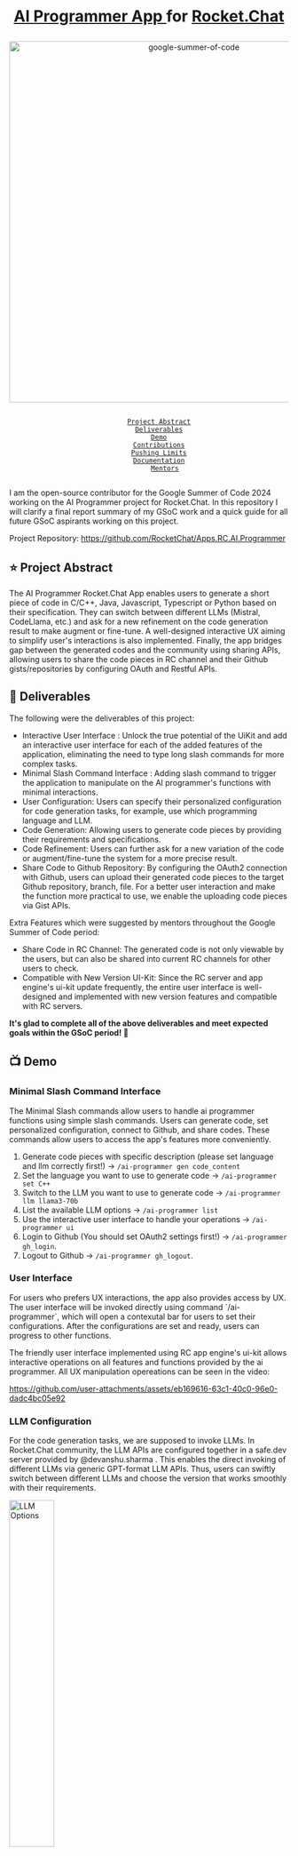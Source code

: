 <div align="center">
       <h1> 
        <p>
           <a href="https://github.com/RocketChat/Apps.RC.AI.Programmer">AI Programmer App </a> for <a href="https://rocket.chat/">Rocket.Chat</a>
        </p>
      </h1>
    <a href="https://summerofcode.withgoogle.com/programs/2024/projects/ZRkQn5bb"><img src="https://i.imgur.com/pgkUceb.png" width="650" alt="google-summer-of-code"></a>
    <br>
</div>

<p align="center">
    <code> 
        <a href="#-project-abstract">Project Abstract</a>&nbsp;&nbsp;&nbsp;
        <a href="#-deliverables">Deliverables</a>&nbsp;&nbsp;&nbsp;
        <a href="#-demo">Demo</a>&nbsp;&nbsp;&nbsp;
        <a href="#-contributions">Contributions</a>&nbsp;&nbsp;&nbsp;
        <a href="#pushing-limits">Pushing Limits</a>&nbsp;&nbsp;&nbsp;
        <a href="#documentation">Documentation</a>&nbsp;&nbsp;&nbsp;
        <a href="#-mentors">Mentors</a>
    </code>
</p>

I am the open-source contributor for the Google Summer of Code 2024 working on the AI Programmer project for Rocket.Chat. In this repository I will clarify a final report summary of my GSoC work and a quick guide for all future GSoC aspirants working on this project.

Project Repository: https://github.com/RocketChat/Apps.RC.AI.Programmer

## ⭐ Project Abstract

The AI Programmer Rocket.Chat App enables users to generate a short piece of code in C/C++, Java, Javascript, Typescript or Python based on their specification. They can switch between different LLMs (Mistral, CodeLlama, etc.) and ask for a new refinement on the code generation result to make augment or fine-tune. A well-designed interactive UX aiming to simplify user's interactions is also implemented. Finally, the app bridges gap between the generated codes and the community using sharing APIs, allowing users to share the code pieces in RC channel and their Github gists/repositories by configuring OAuth and Restful APIs. 


## 🚢 Deliverables

The following were the deliverables of this project:

- Interactive User Interface : Unlock the true potential of the UiKit and add an interactive user interface for each of the added features of the application, eliminating the need to type long slash commands for more complex tasks.
- Minimal Slash Command Interface : Adding slash command to trigger the application to manipulate on the AI programmer's functions with minimal interactions.
- User Configuration: Users can specify their personalized configuration for code generation tasks, for example, use which programming language and LLM.
- Code Generation: Allowing users to generate code pieces by providing their requirements and specifications.
- Code Refinement: Users can further ask for a new variation of the code or augment/fine-tune the system for a more precise result.
- Share Code to Github Repository: By configuring the OAuth2 connection with Github, users can upload their generated code pieces to the target Github repository, branch, file. For a better user interaction and make the function more practical to use, we enable the uploading code pieces via Gist APIs.

Extra Features which were suggested by mentors throughout the Google Summer of Code period:

- Share Code in RC Channel: The generated code is not only viewable by the users, but can also be shared into current RC channels for other users to check.
- Compatible with New Version UI-Kit: Since the RC server and app engine's ui-kit update frequently, the entire user interface is well-designed and implemented with new version features and compatible with RC servers.   

**It's glad to complete all of the above deliverables and meet expected goals within the GSoC period! 🎉**

## 📺 Demo

### Minimal Slash Command Interface

The Minimal Slash commands allow users to handle ai programmer functions using simple slash commands. Users can generate code, set personalized configuration, connect to Github, and share codes. These commands allow users to access the app's features more conveniently. 

1. Generate code pieces with specific description (please set language and llm correctly first!) -> `/ai-programmer gen code_content`
2. Set the language you want to use to generate code -> `/ai-programmer set C++`
3. Switch to the LLM you want to use to generate code -> `/ai-programmer llm llama3-70b`
4. List the available LLM options -> `/ai-programmer list`
5. Use the interactive user interface to handle your operations -> `/ai-programmer ui`
6. Login to Github (You should set OAuth2 settings first!) -> `/ai-programmer gh_login`.
7. Logout to Github -> `/ai-programmer gh_logout`.

### User Interface

For users who prefers UX interactions, the app also provides access by UX. The user interface will be invoked directly using command \`/ai-programmer\`, which will open a contexutal bar for users to set their configurations. After the configurations are set and ready, users can progress to other functions.

The friendly user interface implemented using RC app engine's ui-kit allows interactive operations on all features and functions provided by the ai programmer. All UX manipulation opereations can be seen in the video:



https://github.com/user-attachments/assets/eb169616-63c1-40c0-96e0-dadc4bc05e92


### LLM Configuration

For the code generation tasks, we are supposed to invoke LLMs. In Rocket.Chat community, the LLM APIs are configured together in a safe.dev server provided by @devanshu.sharma . This enables the direct invoking of different LLMs via generic GPT-format LLM APIs. Thus, users can swiftly switch between different LLMs and choose the version that works smoothly with their requirements.

 <img src="https://github.com/user-attachments/assets/42630d11-4567-4a05-82df-a434a93667aa" alt="LLM Options" width="40%"/>


### Prompt Engineering

To avoid avoid improper injections and ensure the app function as expected, we should make the prompts of LLMs to be more effective. This practice is done by conducting rigorous prompt engineering. A well-designed prompt can offer the users numerous benefits, including improved output accuracy, enhanced control over model responses, reduced hallucinations, better task alignment, and increased efficiency in utilizing the model's capabilities. Effective prompt engineering also helps mitigate potential security risks, ensures consistent performance across various inputs, and allows for more nuanced and context-aware interactions with the LLM.

To achieve this, we used a method called "chain of thought", which asks an LLM to generate an effective prompt for a specific task itself, and human will intefere with the prompts, adding missing information, auding their correctness and effectiveness.

Our experiments show that the prompts we adopt in this ai-programmer is strong enough to sustain possible attacks or injection attempts from illegal users.

### Code Generation and Refinement

After configuring the correct LLM and corresponding LLMs, users can now ask the LLM to perform tasks specified by the prompt. For functions of Code Generation and Refinement, we set a different prompts respectively. When users ask for a code refinement, the app will automatically read the code result generated in last round and make improvements on it according to user's feedbacks.

To integrate users' input information inside the prompt, we set a few examples for LLMs to learn from. In this manner, the LLM could better understand user's meaning and to avoid potential improper actions caused by injections. 

![image](https://github.com/user-attachments/assets/0c90f163-542f-4505-bb68-9f1f83c2e4cd)


### 🔐 GitHub Connections

#### OAuth Authentication Mechanism
To enable users to share code into GitHub repositories, in this Ai Programmer App I have implemented the Authentication mechanism using OAuth2. To implement this feature, we have used the [GitHub OAuth](https://docs.github.com/en/developers/apps/building-oauth-apps/authorizing-oauth-apps) along with the [RocketChat Apps Oauth2 Client](https://developer.rocket.chat/apps-engine/adding-features/oauth2-client) for OAuth2 authentication. 

When registering the OAuth application, the callback URL must be set to the server url of which this app is deployed on. (e.g. http://localhost:3000 for local servers). After the GitHub OAuth is successfully setup, open the settings page of Ai Programmer App and enter the correspnding GitHub App OAuth Client Id and Client Secret.

- The users can then log in to their github accounts simply by entering the slash command : `/ai-programmer login` and clicking on the `login` button.
- As soon as the user is logged in, they receive a message notifying the successful connection with Github. User can now upload their generated code to their github repositories. 
- The users are automatically logged out after a period of time and the token is deleted. This was done to ensure the scalability of the feature in case of inactive users and to remove old OAuth tokens from the apps limited persistent storage. To achieve this we use the [RocketChat Apps Scheduler API](https://developer.rocket.chat/apps-engine/adding-features/scheduler-api).
  
<img src="https://github.com/user-attachments/assets/7609f317-025c-4760-8685-9b590192bfbc" alt="OAuth Setting Example" width="70%"/>

#### Uploading Code Files to Github Repository

By configuring the Github OAuth connections, users can now authenticate and access their Github repositories. Now to upload code content into the Github repository, the Ai Programmer app interacts with Github APIs and uses http put methods to implement this function.

Github has enabled the RESTful APIs for [creating files](https://docs.github.com/en/rest/repos/contents?apiVersion=2022-11-28#create-or-update-file-contents), the app will encapsulate user's code content together with the specified repository name, branch, and file path in data and send this put request using this RESTful API to create new files in the target location. However, sometimes when there's already a same file existed in the repository, this API cannot update the original file directly. For existing files, GitHub requires the current file's SHA when updating. It requires us to provide a sha attribute in the data.

The Sha value is a safety measure GitHub uses to prevent unintended overwrites. Therefore, in the first step our app will try to acquire the file from Github repository, and if that succeed, our app will acquire its sha value and upload the new data containing this sha value. Our approach is: 
First, try to get the file's current content. If it exists, we'll get its SHA.
If the file doesn't exist, we'll create it.
If it does exist, we'll update it with the new content.

By detecting the response status code we can tell whether our API calls are successful. Finally this sharing code function has been implemented using RESTful APIs and accessing to Sha values of existing files.

#### Uploading Code Pieces via Gist API

Considering the real use case and for a more practical usage, users might be more interested in sharing their code pieces to the Gist, where they can further manage their code pieces and share with other Github community participants. 

Thus, we enable the function of sharing generated code content to Github Gist, which allows users to store their generated code contents in a separate place other than repository for a better file organization and managements. The code pieces will be uploaded to Github Gist platform which is enabled to be shared with other users in Github community or integrate with existing repositories.

The method of invoking Gist APIs is similar to Github APIs, which also requires OAuth configurations. Meanwhile, we should also add the scope of 'gist' when acquiring authentication access tokens from OAuth to ensure the correct connection with Gist resources.

### Sharing Code to RC channel

Since the code is generated within the channel, it is reasonable for users to share their code pieces within the current channel. We have enabled this function for users to share what they have generated. However, the users should be able to edit the content they are going to share and verify that's the correct information because the content will become public after sharing.


https://github.com/user-attachments/assets/705a29e6-ec68-43e4-a803-679ea20a6e11



## 🚀 Contributions

### Pull Requests

<div align="center">

| PR Link   | Description  | Status | 
| :-----------: | :------------------------------------:| :------:|
| [PR #1](https://github.com/RocketChat/Apps.RC.AI.Programmer/pull/1) | <b> [New] Setup development environment and make prototype demo.</b> <br><br> <div align="left"> Highlights include:<ul><li>Configured proper Rocket.chat app engine's development environment.</li><li>Enable users to automatically generate code pieces using the OpenAI GPT3.5 Turbo APIs.</li><div> | <img src="https://i.imgur.com/tskv8MM.png" width=50 height=40> |
| [PR #2](https://github.com/RocketChat/Apps.RC.AI.Programmer/pull/2) | <b>[Refactor] Refactor the entire app on new framework supporting open-source LLMs.</b> <br><br> <div align="left"> Highlights include:<ul><li> Rebased the code on an improved framework, which supports generic GPT-format LLM APIs.</li><li>Organize the entire code base to remove unnecessary files from commits.</li><li>Adopted the functionality of the open-source mistral-7b APIs on code generation tasks</li><div> | <img src="https://i.imgur.com/tskv8MM.png" width=50 height=40> |
| [PR #14](https://github.com/RocketChat/Apps.RC.AI.Programmer/pull/14) | <b>[Feature] Interactive UX to allow users to specify their configuration.</b> <br><br> <div align="left"> Highlights include:<ul><li> Users can make their configurations, switch between different LLMs, select their expected coding language.</li><li>Implemented the user interface for users to directly operate functions on.</li><li>Clarified the scope of available LLMs and add into options for users to choose from.</li><div> | <img src="https://i.imgur.com/tskv8MM.png" width=50 height=40> |
| [PR #20](https://github.com/RocketChat/Apps.RC.AI.Programmer/pull/20) | <b>[Feature]  Code Refinement & UX Enhancements</b> <br><br> <div align="left"> Highlights include:<ul><li> Users can type in their code refinement requirements and ask for a new code variantion.</li><li>Redesigned the contextual bar and modal windows for a better UX.</li><div> | <img src="https://i.imgur.com/tskv8MM.png" width=50 height=40> |
| [PR #28](https://github.com/RocketChat/Apps.RC.AI.Programmer/pull/28) | <b>[Feature]  Modal Window Design,  Prompt Engineering</b> <br><br> <div align="left"> Highlights include:<ul><li> Modal windows are enabled for UX stack and resolve contextual bar issues within app engine.</li><li>Prompt engineering tasks to make the prompts more effective and avoid injections.</li><div> | <img src="https://i.imgur.com/tskv8MM.png" width=50 height=40> |
| [PR #37](https://github.com/RocketChat/Apps.RC.AI.Programmer/pull/37) | [Feature] Code Sharing in RC Channel and Github via OAuth2  <br><br> <div align="left"> Highlights include:<ul><li>Setup OAuth2 mechanism for GitHub authentication.</li><li>The generated code pieces can be shared directly into RC channel.</li><li>The generated code pieces can be shared to Github repository</li><li>Redesign the entire UX to compatible with the new version of RC server.</li><div> | <img src="https://user-images.githubusercontent.com/70485812/189489748-ed27630f-36e7-4eb9-a9a4-e082d6894490.png" width=50 height=40> |


</div>

### Issues
    
<div align="center">
    
| Issue Link   | Description  | Status | 
| :-----------: | :------------------------------------:| :------:|
| [ISSUE #5](https://github.com/RocketChat/Apps.RC.AI.Programmer/issues/5) | [Refactor] Refactor the entire code base to support generic GPT-format LLM APIs | <img src="https://i.imgur.com/ihaDyZS.png" width=50 height=40> |
| [ISSUE #10](https://github.com/RocketChat/Apps.RC.AI.Programmer/issues/10) | [Feature] Add dropdown box on user interface for intuitive user configuration function | <img src="https://i.imgur.com/ihaDyZS.png" width=50 height=40> |
| [ISSUE #15](https://github.com/RocketChat/Apps.RC.AI.Programmer/issues/15) |[Feature] Support the use case of asking for code refinement| <img src="https://i.imgur.com/ihaDyZS.png" width=50 height=40> |
| [ISSUE #21](https://github.com/RocketChat/Apps.RC.AI.Programmer/issues/21) |[Feature] Design effective LLM prompts to avoid prompt injections| <img src="https://i.imgur.com/ihaDyZS.png" width=50 height=40> |
| [ISSUE #23](https://github.com/RocketChat/Apps.RC.AI.Programmer/issues/23) |[BUG] The elements on contextual bar will invoke incorrect roomid| <img src="https://i.imgur.com/ihaDyZS.png" width=50 height=40> |
| [ISSUE #29](https://github.com/RocketChat/Apps.RC.AI.Programmer/issues/29) |[Feature] Allow users to share code to Github repository| <img src="https://i.imgur.com/ihaDyZS.png" width=50 height=40> |
| [ISSUE #34](https://github.com/RocketChat/Apps.RC.AI.Programmer/issues/34) |[Feature] Configure OAuth2 features for authentication for Github connection| <img src="https://i.imgur.com/ihaDyZS.png" width=50 height=40> |
| [ISSUE #38](https://github.com/RocketChat/Apps.RC.AI.Programmer/issues/38) | [Feature] Design option to go back and choose another language | <img src="https://user-images.githubusercontent.com/70485812/189489748-ed27630f-36e7-4eb9-a9a4-e082d6894490.png" width=50 height=40> |


</div>

## Pushing Limits

- In order to make this project a success we have pushed Rocket.Chat to the limit. Since Rocket.Chat app engine and server updates frequently, some of the ui-kit functions become deprecated and requires redesigin UI logis using the new APIs. To improve the user interface with the new version's app engine ui-kit, we researched on the new version ui-kit and figure out the logics behind the invoking of different ui components. This task was not so easy and required a lot of research.  
- Designing new components on the new version ui-kit and make it more intuitive and friendly for users to interactive requires us to dive deep into different repositories and understanding how [fuselage](https://github.com/RocketChat/fuselage/tree/develop/packages/fuselage), [ui-kit](https://github.com/RocketChat/fuselage/tree/develop/packages/ui-kit), [fuselage-ui-kit](https://github.com/RocketChat/fuselage/tree/develop/packages/fuselage-ui-kit) and [Rocket.Chat.Apps-engine](https://github.com/RocketChat/Rocket.Chat.Apps-engine) work together to render components inside [Rocket.Chat](https://github.com/RocketChat/Rocket.Chat). 

## Documentation 

I have documented all of the features mentioned above in the [Project README](https://github.com/RocketChat/Apps.RC.AI.Programmer/blob/main/README.md). This documentation is proven to be useful to all future Rocket.Chat contributors working on Rocket.Chat Apps, Apps-engine, LLM, Github API, OAuth authentication, and the ui-kit and progress further on the basis of this existing implementation version. 

    

## 🎓 Mentors


I'm deeply grateful to my mentors for their invaluable guidance before and during GSoC. Their wisdom has imparted lifelong lessons, particularly in considering the end user's perspective and developing scalable products. My heartfelt thanks go to:

- **Sing Li** - [GitHub](https://github.com/Sing-Li). [LinkedIn](https://www.linkedin.com/in/sing-li-119716139/)
- **John Crisp** - [LinkedIn](https://www.linkedin.com/in/john-crisp-rocket-chat/)
- **Samad Yar Khan** - [GitHub](https://github.com/samad-yar-khan). [LinkedIn](https://www.linkedin.com/in/samad-yar-khan/)
- **Mustafa Hasan Khan** - [GitHub](https://github.com/mustafahasankhan). [LinkedIn](https://www.linkedin.com/in/mustafahasankhan/)



The entire Rocket.Chat community has been incredibly supportive. Special recognition goes to Devanshu Sharma, whose extensive assistance, especially in hosting the Rocket.Chat server with open-source LLM capabilities on safe dev server, was crucial for my GSoC'24 Demo Day presentation.

- **Devanshu Sharma** - [GitHub](https://github.com/Dnouv). 

A sincerely big thank to all of the Rocket.chat participant's help throughout GSoC. 🙏


## 💬 Connect With Me    

I am a self-motivated student pursuing Master’s degree of Computer Science at Texas A&M University in USA, interested in Full-Stack DevOps, Cloud, Data Analytics, Machine Learning (AIGC), Game Development, Vision, Graphics, and Finance. 

I have been an open-source contributor at Rocket.Chat since March 2024.

Want to discuss about GSoC / Rocket.Chat / Development ? Let's connect!

<div align="center">

| **Student** | Ryan Zhou (@ryanbowz) |
|:--------------------|:-------------------|
| **Organization** | [Rocket.Chat](https://rocket.chat/) |
| **Personal Page** | [ryanbowz's page](https://ryanbowz.github.io/) |
| **Project** | [Ai Programmer App](https://summerofcode.withgoogle.com/programs/2024/projects/ZRkQn5bb) |
| **GitHub** | [@ryanbowz](https://github.com/RyanbowZ) |
| **LinkedIn** | [ryanbowz](https://www.linkedin.com/in/ryanbowz/) |
| **Email** | <a href="mailto:ryanbowz@outlook.com">ryanbowz@outlook.com</a> |
| **Rocket.Chat** | [ryan.zhou](https://open.rocket.chat/direct/ryan.zhou) |
       
</div>

</div>
